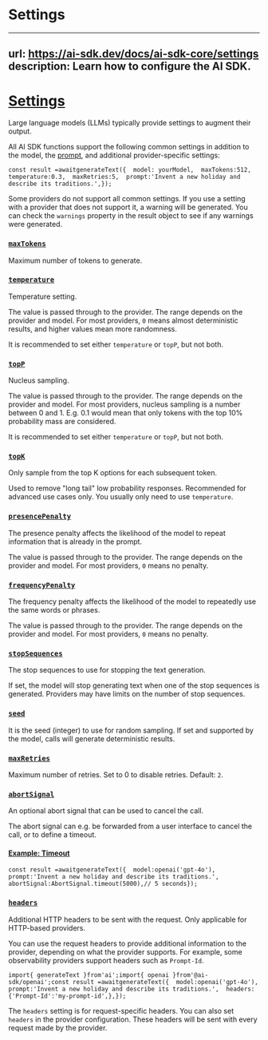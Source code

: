 # Settings


---
url: https://ai-sdk.dev/docs/ai-sdk-core/settings
description: Learn how to configure the AI SDK.
---


# [Settings](#settings)


Large language models (LLMs) typically provide settings to augment their output.

All AI SDK functions support the following common settings in addition to the model, the [prompt](./prompts), and additional provider-specific settings:

```
const result =awaitgenerateText({  model: yourModel,  maxTokens:512,  temperature:0.3,  maxRetries:5,  prompt:'Invent a new holiday and describe its traditions.',});
```

Some providers do not support all common settings. If you use a setting with a provider that does not support it, a warning will be generated. You can check the `warnings` property in the result object to see if any warnings were generated.


### [`maxTokens`](#maxtokens)


Maximum number of tokens to generate.


### [`temperature`](#temperature)


Temperature setting.

The value is passed through to the provider. The range depends on the provider and model. For most providers, `0` means almost deterministic results, and higher values mean more randomness.

It is recommended to set either `temperature` or `topP`, but not both.


### [`topP`](#topp)


Nucleus sampling.

The value is passed through to the provider. The range depends on the provider and model. For most providers, nucleus sampling is a number between 0 and 1. E.g. 0.1 would mean that only tokens with the top 10% probability mass are considered.

It is recommended to set either `temperature` or `topP`, but not both.


### [`topK`](#topk)


Only sample from the top K options for each subsequent token.

Used to remove "long tail" low probability responses. Recommended for advanced use cases only. You usually only need to use `temperature`.


### [`presencePenalty`](#presencepenalty)


The presence penalty affects the likelihood of the model to repeat information that is already in the prompt.

The value is passed through to the provider. The range depends on the provider and model. For most providers, `0` means no penalty.


### [`frequencyPenalty`](#frequencypenalty)


The frequency penalty affects the likelihood of the model to repeatedly use the same words or phrases.

The value is passed through to the provider. The range depends on the provider and model. For most providers, `0` means no penalty.


### [`stopSequences`](#stopsequences)


The stop sequences to use for stopping the text generation.

If set, the model will stop generating text when one of the stop sequences is generated. Providers may have limits on the number of stop sequences.


### [`seed`](#seed)


It is the seed (integer) to use for random sampling. If set and supported by the model, calls will generate deterministic results.


### [`maxRetries`](#maxretries)


Maximum number of retries. Set to 0 to disable retries. Default: `2`.


### [`abortSignal`](#abortsignal)


An optional abort signal that can be used to cancel the call.

The abort signal can e.g. be forwarded from a user interface to cancel the call, or to define a timeout.


#### [Example: Timeout](#example-timeout)


```
const result =awaitgenerateText({  model:openai('gpt-4o'),  prompt:'Invent a new holiday and describe its traditions.',  abortSignal:AbortSignal.timeout(5000),// 5 seconds});
```


### [`headers`](#headers)


Additional HTTP headers to be sent with the request. Only applicable for HTTP-based providers.

You can use the request headers to provide additional information to the provider, depending on what the provider supports. For example, some observability providers support headers such as `Prompt-Id`.

```
import{ generateText }from'ai';import{ openai }from'@ai-sdk/openai';const result =awaitgenerateText({  model:openai('gpt-4o'),  prompt:'Invent a new holiday and describe its traditions.',  headers:{'Prompt-Id':'my-prompt-id',},});
```

The `headers` setting is for request-specific headers. You can also set `headers` in the provider configuration. These headers will be sent with every request made by the provider.
